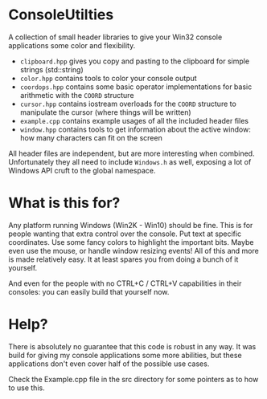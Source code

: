 # ConsoleUtilties
A collection of small header libraries to give your Win32 console applications some color and flexibility.
- `clipboard.hpp` gives you copy and pasting to the clipboard for simple strings (std::string)
- `color.hpp` contains tools to color your console output
- `coordops.hpp` contains some basic operator implementations for basic arithmetic with the `COORD` structure
- `cursor.hpp` contains iostream overloads for the `COORD` structure to manipulate the cursor (where things will be written)
- `example.cpp` contains example usages of all the included header files
- `window.hpp` contains tools to get information about the active window: how many characters can fit on the screen

All header files are independent, but are more interesting when combined. Unfortunately they all need to include `Windows.h` as well, exposing a lot of Windows API cruft to the global namespace.

# What is this for?
Any platform running Windows (Win2K - Win10) should be fine. This is for people wanting that extra control over the console. Put text at specific coordinates. Use some fancy colors to highlight the important bits. Maybe even use the mouse, or handle window resizing events! All of this and more is made relatively easy. It at least spares you from doing a bunch of it yourself.

And even for the people with no CTRL+C / CTRL+V capabilities in their consoles: you can easily build that yourself now.

# Help?
There is absolutely no guarantee that this code is robust in any way. It was build for giving my console applications some more abilities, but these applications don't even cover half of the possible use cases.

Check the Example.cpp file in the src directory for some pointers as to how to use this.
